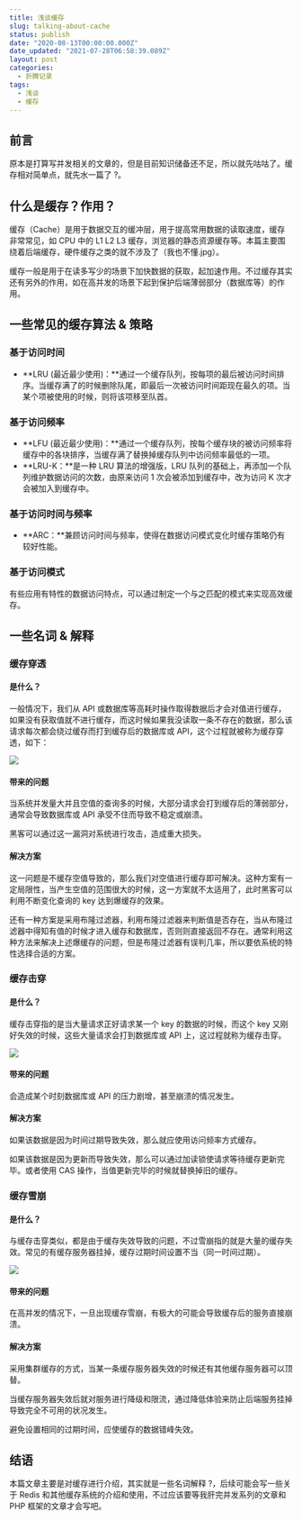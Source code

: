 ```yaml
---
title: 浅谈缓存
slug: talking-about-cache
status: publish
date: "2020-08-13T00:00:00.000Z"
date_updated: "2021-07-28T06:58:39.089Z"
layout: post
categories:
  - 折腾记录
tags:
  - 浅谈
  - 缓存
---
```


## 前言

原本是打算写并发相关的文章的，但是目前知识储备还不足，所以就先咕咕了。缓存相对简单点，就先水一篇了 ?。

## 什么是缓存？作用？

缓存（Cache）是用于数据交互的缓冲层，用于提高常用数据的读取速度，缓存非常常见，如 CPU 中的 L1 L2 L3 缓存，浏览器的静态资源缓存等。本篇主要围绕着后端缓存，硬件缓存之类的就不涉及了（我也不懂.jpg）。

缓存一般是用于在读多写少的场景下加快数据的获取，起加速作用。不过缓存其实还有另外的作用，如在高并发的场景下起到保护后端薄弱部分（数据库等）的作用。

## 一些常见的缓存算法 & 策略

### 基于访问时间

- **LRU (最近最少使用)：**通过一个缓存队列，按每项的最后被访问时间排序。当缓存满了的时候删除队尾，即最后一次被访问时间距现在最久的项。当某个项被使用的时候，则将该项移至队首。

### 基于访问频率

- **LFU (最近最少使用)：**通过一个缓存队列，按每个缓存块的被访问频率将缓存中的各块排序，当缓存满了替换掉缓存队列中访问频率最低的一项。
- **LRU-K：**是一种 LRU 算法的增强版，LRU 队列的基础上，再添加一个队列维护数据访问的次数，由原来访问 1 次会被添加到缓存中，改为访问 K 次才会被加入到缓存中。

### 基于访问时间与频率

- **ARC：**兼顾访问时间与频率，使得在数据访问模式变化时缓存策略仍有较好性能。

### 基于访问模式

有些应用有特性的数据访问特点，可以通过制定一个与之匹配的模式来实现高效缓存。

## 一些名词 & 解释

### 缓存穿透

#### 是什么？

一般情况下，我们从 API 或数据库等高耗时操作取得数据后才会对值进行缓存，如果没有获取值就不进行缓存，而这时候如果我没读取一条不存在的数据，那么该请求每次都会绕过缓存而打到缓存后的数据库或 API，这个过程就被称为缓存穿透，如下：

![](809f6d73-5ee1-4245-bef8-6734d4173de2.jpg)

#### 带来的问题

当系统并发量大并且空值的查询多的时候，大部分请求会打到缓存后的薄弱部分，通常会导致数据库或 API 承受不住而导致不稳定或崩溃。

黑客可以通过这一漏洞对系统进行攻击，造成重大损失。

#### 解决方案

这一问题是不缓存空值导致的，那么我们对空值进行缓存即可解决。这种方案有一定局限性，当产生空值的范围很大的时候，这一方案就不太适用了，此时黑客可以利用不断变化查询的 key 达到爆缓存的效果。

还有一种方案是采用布隆过滤器，利用布隆过滤器来判断值是否存在，当从布隆过滤器中得知有值的时候才进入缓存和数据库，否则则直接返回不存在。通常利用这种方法来解决上述爆缓存的问题，但是布隆过滤器有误判几率，所以要依系统的特性选择合适的方案。

### 缓存击穿

#### 是什么？

缓存击穿指的是当大量请求正好请求某一个 key 的数据的时候，而这个 key 又刚好失效的时候，这些大量请求会打到数据库或 API 上，这过程就称为缓存击穿。

![](77916f18-856d-427b-a3c2-19873ecf23c1.jpg)

#### 带来的问题

会造成某个时刻数据库或 API 的压力剧增，甚至崩溃的情况发生。

#### 解决方案

如果该数据是因为时间过期导致失效，那么就应使用访问频率方式缓存。

如果该数据是因为更新而导致失效，那么可以通过加读锁使请求等待缓存更新完毕。或者使用 CAS 操作，当值更新完毕的时候就替换掉旧的缓存。

### 缓存雪崩

#### 是什么？

与缓存击穿类似，都是由于缓存失效导致的问题，不过雪崩指的就是大量的缓存失效。常见的有缓存服务器挂掉，缓存过期时间设置不当（同一时间过期）。

![](5121966a-8010-449a-8465-0677d4aa0cfd.jpg)

#### 带来的问题

在高并发的情况下，一旦出现缓存雪崩，有极大的可能会导致缓存后的服务直接崩溃。

#### 解决方案

采用集群缓存的方式，当某一条缓存服务器失效的时候还有其他缓存服务器可以顶替。

当缓存服务器失效后就对服务进行降级和限流，通过降低体验来防止后端服务挂掉导致完全不可用的状况发生。

避免设置相同的过期时间，应使缓存的数据错峰失效。

## 结语

本篇文章主要是对缓存进行介绍，其实就是一些名词解释 ?，后续可能会写一些关于 Redis 和其他缓存系统的介绍和使用，不过应该要等我肝完并发系列的文章和 PHP 框架的文章才会写吧。
